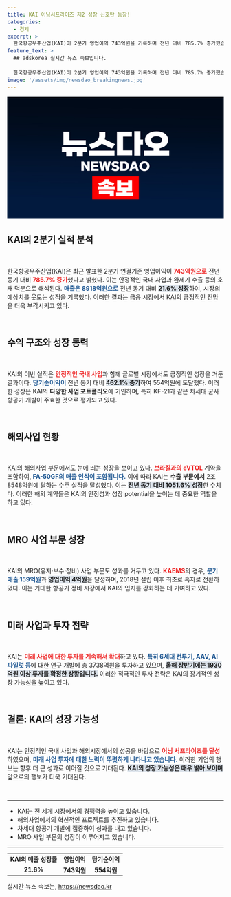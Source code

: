 ```yaml
---
title: KAI 어닝서프라이즈 제2 성장 신호탄 등장!
categories:
  - 경제
excerpt: >
  한국항공우주산업(KAI)이 2분기 영업이익 743억원을 기록하며 전년 대비 785.7% 증가했습니다. 국내외 수주 2조8548억원을 달성하며 안정적 성장세를 이어가는 KAI의 앞으로가 기대됩니다!
feature_text: >
  ## adskorea 실시간 뉴스 속보입니다.

  한국항공우주산업(KAI)이 2분기 영업이익 743억원을 기록하며 전년 대비 785.7% 증가했습니다. 국내외 수주 2조8548억원을 달성하며 안정적 성장세를 이어가는 KAI의 앞으로가 기대됩니다!
image: '/assets/img/newsdao_breakingnews.jpg'
---
```


<p><img src="/assets/img/newsdao_breakingnews.jpg" alt="adskorea 속보" /></p>

<h2 data-ke-size="size26">KAI의 2분기 실적 분석</h2>

<p data-ke-size="size16">&nbsp;</p>

<p data-ke-size="size16">한국항공우주산업(KAI)은 최근 발표한 2분기 연결기준 영업이익이 <b><span style="color: #ee2323;">743억원으로</span></b> 전년 동기 대비 <b><span style="color: #ee2323;">785.7% 증가</span></b>했다고 밝혔다. 이는 안정적인 국내 사업과 완제기 수출 등의 호재 덕분으로 해석된다. <b><span style="color: #1a5490;">매출은 8918억원으로</span></b> 전년 동기 대비 <b><span style="background-color: #21538527;">21.6% 성장</span></b>하여, 시장의 예상치를 웃도는 성적을 기록했다. 이러한 결과는 금융 시장에서 KAI의 긍정적인 전망을 더욱 부각시키고 있다.</p>

<p data-ke-size="size16">&nbsp;</p>

<h2 data-ke-size="size26">수익 구조와 성장 동력</h2>

<p data-ke-size="size16">&nbsp;</p>

<p data-ke-size="size16">KAI의 이번 실적은 <b><span style="color: #ee2323;">안정적인 국내 사업</span></b>과 함께 글로벌 시장에서도 긍정적인 성장을 거둔 결과이다. <b><span style="color: #1a5490;">당기순이익이</span></b> 전년 동기 대비 <b><span style="background-color: #21538527;">462.1% 증가</span></b>하여 554억원에 도달했다. 이러한 성장은 KAI의 <b>다양한 사업 포트폴리오</b>에 기인하며, 특히 KF-21과 같은 차세대 군사 항공기 개발이 주효한 것으로 평가되고 있다.</p>

<p data-ke-size="size16">&nbsp;</p>

<h2 data-ke-size="size26">해외사업 현황</h2>

<p data-ke-size="size16">&nbsp;</p>

<p data-ke-size="size16">KAI의 해외사업 부문에서도 눈에 띄는 성장을 보이고 있다. <b><span style="color: #ee2323;">브라질과의 eVTOL</span></b> 계약을 포함하여, <b><span style="color: #1a5490;">FA-50GF의 매출 인식이 포함됩니다.</span></b> 이에 따라 KAI는 <b>수출 부문에서</b> 2조 8548억원에 달하는 수주 실적을 달성했다. 이는 <b><span style="background-color: #21538527;">전년 동기 대비 1051.6% 성장</span></b>한 수치다. 이러한 해외 계약들은 KAI의 안정성과 성장 potential을 높이는 데 중요한 역할을 하고 있다.</p>

<p data-ke-size="size16">&nbsp;</p>

<h2 data-ke-size="size26">MRO 사업 부문 성장</h2>

<p data-ke-size="size16">&nbsp;</p>

<p data-ke-size="size16">KAI의 MRO(유지·보수·정비) 사업 부문도 성과를 거두고 있다. <b><span style="color: #ee2323;">KAEMS</span></b>의 경우, <b><span style="color: #1a5490;">분기 매출 159억원</span></b>과 <b><span style="background-color: #21538527;">영업이익 4억원</span></b>을 달성하며, 2018년 설립 이후 최초로 흑자로 전환하였다. 이는 거대한 항공기 정비 시장에서 KAI의 입지를 강화하는 데 기여하고 있다.</p>

<p data-ke-size="size16">&nbsp;</p>

<h2 data-ke-size="size26">미래 사업과 투자 전략</h2>

<p data-ke-size="size16">&nbsp;</p>

<p data-ke-size="size16">KAI는 <b><span style="color: #ee2323;">미래 사업에 대한 투자를 계속해서 확대</span></b>하고 있다. <b><span style="color: #1a5490;">특히 6세대 전투기, AAV, AI 파일럿 등</span></b>에 대한 연구 개발에 총 3738억원을 투자하고 있으며, <b><span style="background-color: #21538527;">올해 상반기에는 1930억원 이상 투자를 확정한 상황입니다.</span></b> 이러한 적극적인 투자 전략은 KAI의 장기적인 성장 가능성을 높이고 있다.</p>

<p data-ke-size="size16">&nbsp;</p>

<h2 data-ke-size="size26">결론: KAI의 성장 가능성</h2>

<p data-ke-size="size16">&nbsp;</p>

<p data-ke-size="size16">KAI는 안정적인 국내 사업과 해외시장에서의 성공을 바탕으로 <b><span style="color: #ee2323;">어닝 서프라이즈를 달성</span></b>하였으며, <b><span style="color: #1a5490;">미래 사업 투자에 대한 노력이 뚜렷하게 나타나고 있습니다.</span></b> 이러한 기업의 행보는 향후 더 큰 성과로 이어질 것으로 기대된다. <b><span style="background-color: #21538527;">KAI의 성장 가능성은 매우 밝아 보이며</span></b> 앞으로의 행보가 더욱 기대된다.</p>

<p data-ke-size="size16">&nbsp;</p>

<hr />

<ul>
<li>KAI는 전 세계 시장에서의 경쟁력을 높이고 있습니다.</li>
<li>해외사업에서의 혁신적인 프로젝트를 추진하고 있습니다.</li>
<li>차세대 항공기 개발에 집중하여 성과를 내고 있습니다.</li>
<li>MRO 사업 부문의 성장이 이루어지고 있습니다.</li>
</ul>

<hr />

<table style="width:100%;">
<tr>
<td style="text-align: center; height: 17px;"><b>KAI의 매출 성장률</b></td>
<td style="text-align: center; height: 17px;"><b>영업이익</b></td>
<td style="text-align: center; height: 17px;"><b>당기순이익</b></td>
</tr>
<tr>
<td style="text-align: center; height: 17px;"><b>21.6%</b></td>
<td style="text-align: center; height: 17px;"><b>743억원</b></td>
<td style="text-align: center; height: 17px;"><b>554억원</b></td>
</tr>
</table>

<p data-ke-size="size16"></p>
실시간 뉴스 속보는, <a href="https://newsdao.kr" rel="dofollow">https://newsdao.kr</a>


